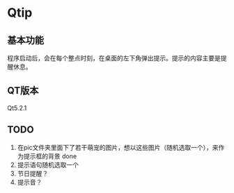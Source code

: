 # Qtip #

## 基本功能 ##
程序启动后，会在每个整点时刻，在桌面的左下角弹出提示。提示的内容主要是提醒休息。


## QT版本 ##
Qt5.2.1


## TODO ##
1. 在pic文件夹里面下了若干萌宠的图片，想以这些图片（随机选取一个），来作为提示框的背景 done
2. 提示语句随机选取一个
3. 节日提醒？
4. 提示音？

